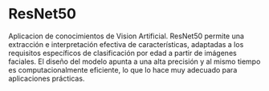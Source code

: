 # ResNet50
Aplicacion de conocimientos de Vision Artificial.
ResNet50 permite una extracción e interpretación efectiva de características, adaptadas a los requisitos específicos de clasificación por edad a partir de imágenes faciales. El diseño del modelo apunta a una alta precisión y al mismo tiempo es computacionalmente eficiente, lo que lo hace muy adecuado para aplicaciones prácticas.
